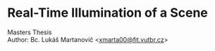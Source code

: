 # Real-Time Illumination of a Scene #
Masters Thesis  
Author: Bc. Lukáš Martanovič &lt;xmarta00@fit.vutbr.cz&gt;